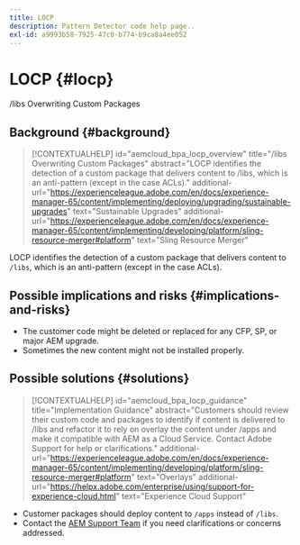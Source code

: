 ```yaml
---
title: LOCP
description: Pattern Detector code help page..
exl-id: a9993b58-7925-47c0-b774-b9ca8a4ee052
---
```

# LOCP {#locp}

/libs Overwriting Custom Packages

## Background {#background}

>[!CONTEXTUALHELP]
>id="aemcloud_bpa_locp_overview"
>title="/libs Overwriting Custom Packages"
>abstract="LOCP identifies the detection of a custom package that delivers content to /libs, which is an anti-pattern (except in the case ACLs)."
>additional-url="https://experienceleague.adobe.com/en/docs/experience-manager-65/content/implementing/deploying/upgrading/sustainable-upgrades" text="Sustainable Upgrades"
>additional-url="https://experienceleague.adobe.com/en/docs/experience-manager-65/content/implementing/developing/platform/sling-resource-merger#platform" text="Sling Resource Merger"

LOCP identifies the detection of a custom package that delivers content to `/libs`, which is an anti-pattern (except in the case ACLs).

## Possible implications and risks {#implications-and-risks}

* The customer code might be deleted or replaced for any CFP, SP, or major AEM upgrade.
* Sometimes the new content might not be installed properly.

## Possible solutions {#solutions}

>[!CONTEXTUALHELP]
>id="aemcloud_bpa_locp_guidance"
>title="Implementation Guidance"
>abstract="Customers should review their custom code and packages to identify if content is delivered to /libs and refactor it to rely on overlay the content under /apps and make it compatible with AEM as a Cloud Service. Contact Adobe Support for help or clarifications."
>additional-url="https://experienceleague.adobe.com/en/docs/experience-manager-65/content/implementing/developing/platform/sling-resource-merger#platform" text="Overlays"
>additional-url="https://helpx.adobe.com/enterprise/using/support-for-experience-cloud.html" text="Experience Cloud Support"

* Customer packages should deploy content to `/apps` instead of `/libs`.
* Contact the [AEM Support Team](https://helpx.adobe.com/enterprise/using/support-for-experience-cloud.html) if you need clarifications or concerns addressed.
